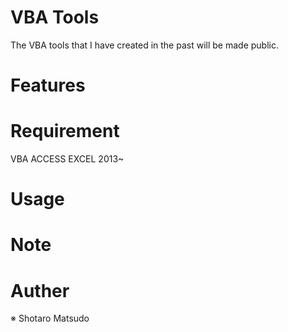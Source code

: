 # VBA Tools

The VBA tools that I have created in the past will be made public.

# Features

# Requirement
VBA ACCESS EXCEL 2013~

# Usage

# Note

# Auther

※ Shotaro Matsudo 